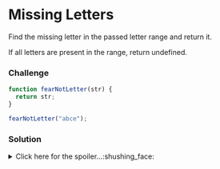 # Missing Letters
Find the missing letter in the passed letter range and return it.

If all letters are present in the range, return undefined.

### Challenge

```javascript
function fearNotLetter(str) {
  return str;
}

fearNotLetter("abce");
```

### Solution

<details>
  <summary>Click here for the spoiler...:shushing_face:</summary>
  
  
```javascript
function fearNotLetter(str) {
  let startCharCode = str.charCodeAt(0);
  for (var i = 0; i < str.length; i++) {
    if (str.charCodeAt(i) != startCharCode) {
      return String.fromCharCode(startCharCode)
    }
    else startCharCode++
  }
}

fearNotLetter("abce"); // returns d

fearNotLetter("stvwx") // returns u

fearNotLetter("abcdefghijklmnopqrstuvwxyz") // returns undefined
```
                                 </details>
